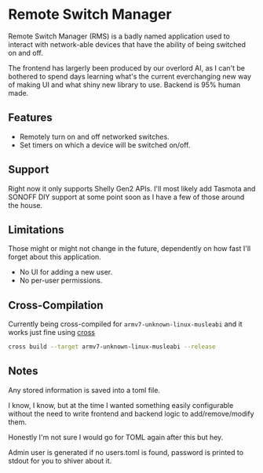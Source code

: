 # Remote Switch Manager 

Remote Switch Manager (RMS) is a badly named application used to interact with network-able devices that have the ability of being switched on and off.

The frontend has largerly been produced by our overlord AI, as I can't be bothered to spend days learning what's the current everchanging new way of making UI and what shiny new library to use.
Backend is 95% human made.

## Features
 - Remotely turn on and off networked switches.
 - Set timers on which a device will be switched on/off.

## Support
Right now it only supports Shelly Gen2 APIs. I'll most likely add Tasmota and SONOFF DIY support at some point soon as I have a few of those around the house.

## Limitations
Those might or might not change in the future, dependently on how fast I'll forget about this application.
  - No UI for adding a new user.
  - No per-user permissions.

## Cross-Compilation
Currently being cross-compiled for `armv7-unknown-linux-musleabi` and it works just fine using [cross](https://github.com/cross-rs/cross)

```bash
cross build --target armv7-unknown-linux-musleabi --release
```

## Notes
Any stored information is saved into a toml file. 

I know, I know, but at the time I wanted something easily configurable without the need to write frontend and backend logic to add/remove/modify them.

Honestly I'm not sure I would go for TOML again after this but hey.

Admin user is generated if no users.toml is found, password is printed to stdout for you to shiver about it.
